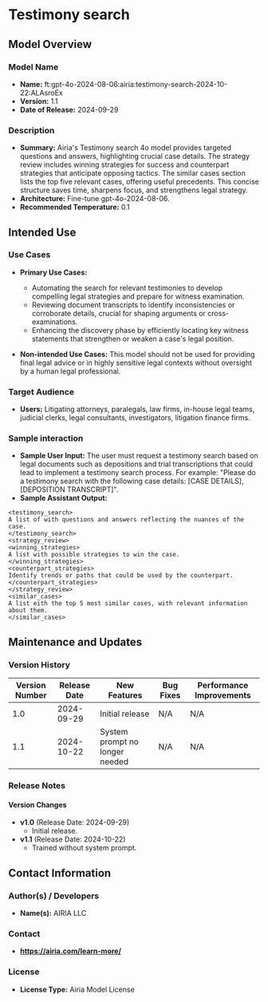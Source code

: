 # Testimony search

## Model Overview

### Model Name
- **Name:** ft:gpt-4o-2024-08-06:airia:testimony-search-2024-10-22:ALAsroEx
- **Version:** 1.1
- **Date of Release:** 2024-09-29

### Description
- **Summary:** Airia's Testimony search 4o model provides targeted questions and answers, highlighting crucial case details. The strategy review includes winning strategies for success and counterpart strategies that anticipate opposing tactics. The similar cases section lists the top five relevant cases, offering useful precedents. This concise structure saves time, sharpens focus, and strengthens legal strategy.
- **Architecture:** Fine-tune gpt-4o-2024-08-06.
- **Recommended Temperature:** 0.1


## Intended Use

### Use Cases
- **Primary Use Cases:**
  - Automating the search for relevant testimonies to develop compelling legal strategies and prepare for witness examination.
  - Reviewing document transcripts to identify inconsistencies or corroborate details, crucial for shaping arguments or cross-examinations.
  - Enhancing the discovery phase by efficiently locating key witness statements that strengthen or weaken a case's legal position.

- **Non-intended Use Cases:** This model should not be used for providing final legal advice or in highly sensitive legal contexts without oversight by a human legal professional.

### Target Audience
- **Users:** Litigating attorneys, paralegals, law firms, in-house legal teams, judicial clerks, legal consultants, investigators, litigation finance firms.

### Sample interaction
- **Sample User Input:** The user must request a testimony search based on legal documents such as depositions and trial transcriptions that could lead to implement a testimony search process. For example:
  "Please do a testimony search with the following case details: [CASE DETAILS], [DEPOSITION TRANSCRIPT]".
- **Sample Assistant Output:**
```
<testimony_search>
A list of with questions and answers reflecting the nuances of the case.
</testimony_search>
<strategy_review>
<winning_strategies>
A list with possible strategies to win the case.
</winning_strategies>
<counterpart_strategies>
Identify trends or paths that could be used by the counterpart.
</counterpart_strategies>
</strategy_review>
<similar_cases>
A list eith the top 5 most similar cases, with relevant information about them.
</similar_cases>
```

## Maintenance and Updates

### Version History
| Version Number | Release Date | New Features                  | Bug Fixes                   | Performance Improvements     |
|----------------|--------------|-------------------------------|-----------------------------|------------------------------|
| 1.0            | 2024-09-29   | Initial release               |  N/A  | N/A |
| 1.1            | 2024-10-22   | System prompt no longer needed               |  N/A  | N/A |


### Release Notes
#### Version Changes
- **v1.0** (Release Date: 2024-09-29)
  - Initial release.
- **v1.1** (Release Date: 2024-10-22)
  - Trained without system prompt.

## Contact Information

### Author(s) / Developers
- **Name(s):** AIRIA LLC

### Contact
- **https://airia.com/learn-more/** 

### License
- **License Type:** Airia Model License

